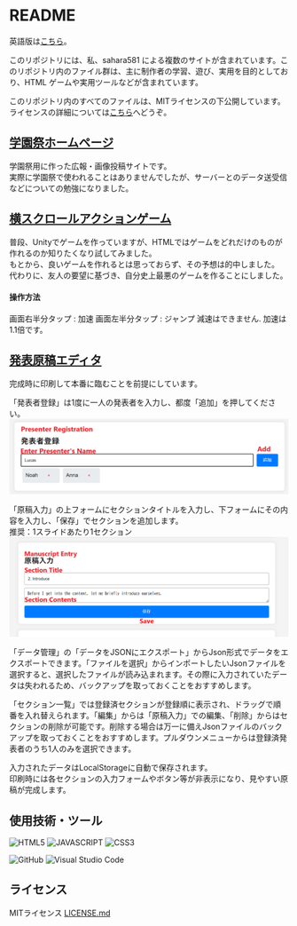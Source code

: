 # README

英語版は[こちら](https://github.com/sahara581/site/blob/main/README.md)。

このリポジトリには、私、sahara581 による複数のサイトが含まれています。このリポジトリ内のファイル群は、主に制作者の学習、遊び、実用を目的としており、HTML ゲームや実用ツールなどが含まれています。

このリポジトリ内のすべてのファイルは、MITライセンスの下公開しています。ライセンスの詳細については[こちら](#chap-license)へどうぞ。

## [学園祭ホームページ](https://sahara581.github.io/site/CF/CultureFestivalTopPage.html)
学園祭用に作った広報・画像投稿サイトです。<br>
実際に学園祭で使われることはありませんでしたが、サーバーとのデータ送受信などについての勉強になりました。

## [横スクロールアクションゲーム](https://sahara581.github.io/site/PlatformerGame/index.html)
普段、Unityでゲームを作っていますが、HTMLではゲームをどれだけのものが作れるのか知りたくなり試してみました。<br>
もとから、良いゲームを作れるとは思っておらず、その予想は的中しました。
代わりに、友人の要望に基づき、自分史上最悪のゲームを作ることにしました。
#### 操作方法
画面右半分タップ : 加速
画面左半分タップ : ジャンプ
減速はできません. 加速は1.1倍です。

## [発表原稿エディタ](https://sahara581.github.io/site/Script/index.html)
完成時に印刷して本番に臨むことを前提にしています。<br>

「発表者登録」は1度に一人の発表者を入力し、都度「追加」を押してください。<br>
![](ReadMeMaterial/ScreenShot_ScirptEditor_PresenterRegistration.png)

「原稿入力」の上フォームにセクションタイトルを入力し、下フォームにその内容を入力し、「保存」でセクションを追加します。<br>
推奨：1スライドあたり1セクション<br>
![](ReadMeMaterial/ScreenShot_ScirptEditor_ManuscriptEntry.png)

「データ管理」の「データをJSONにエクスポート」からJson形式でデータをエクスポートできます。「ファイルを選択」からインポートしたいJsonファイルを選択すると、選択したファイルが読み込まれます。その際に入力されていたデータは失われるため、バックアップを取っておくことをおすすめします。

「セクション一覧」では登録済セクションが登録順に表示され、ドラッグで順番を入れ替えられます。「編集」からは「原稿入力」での編集、「削除」からはセクションの削除が可能です。削除する場合は万一に備えJsonファイルのバックアップを取っておくことをおすすめします。プルダウンメニューからは登録済発表者のうち1人のみを選択できます。

入力されたデータはLocalStorageに自動で保存されます。<br>
印刷時には各セクションの入力フォームやボタン等が非表示になり、見やすい原稿が完成します。


## 使用技術・ツール
![HTML5](https://img.shields.io/badge/-HTML5-303030.svg?logo=html5&style=for-the-badge)
![JAVASCRIPT](https://img.shields.io/badge/-Javascript-303030.svg?logo=javascript&style=for-the-badge)
![CSS3](https://img.shields.io/badge/-Css3-303030.svg?logo=css3&style=for-the-badge)

![GitHub](https://img.shields.io/badge/-GitHub-303030.svg?logo=GITHUB&style=for-the-badge)
![Visual Studio Code](https://img.shields.io/badge/-VISUAL_STUDIO_CODE-303030.svg?logo=VSCode&style=for-the-badge)


<a name="chap-license"></a>
## ライセンス
MITライセンス
[LICENSE.md](../main/LICENSE)
